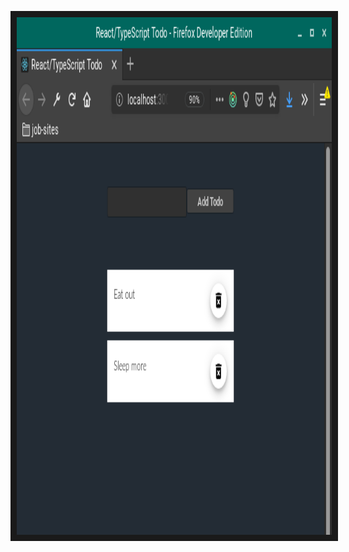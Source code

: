 


<a href="https://youtu.be/OP79vUQUJUg" target="_blank"><img src="https://github.com/klequis/cra1/blob/master/screenshot.png"
alt="upload to s3 app screenshot" width="630" height="828" border="10" /></a>

